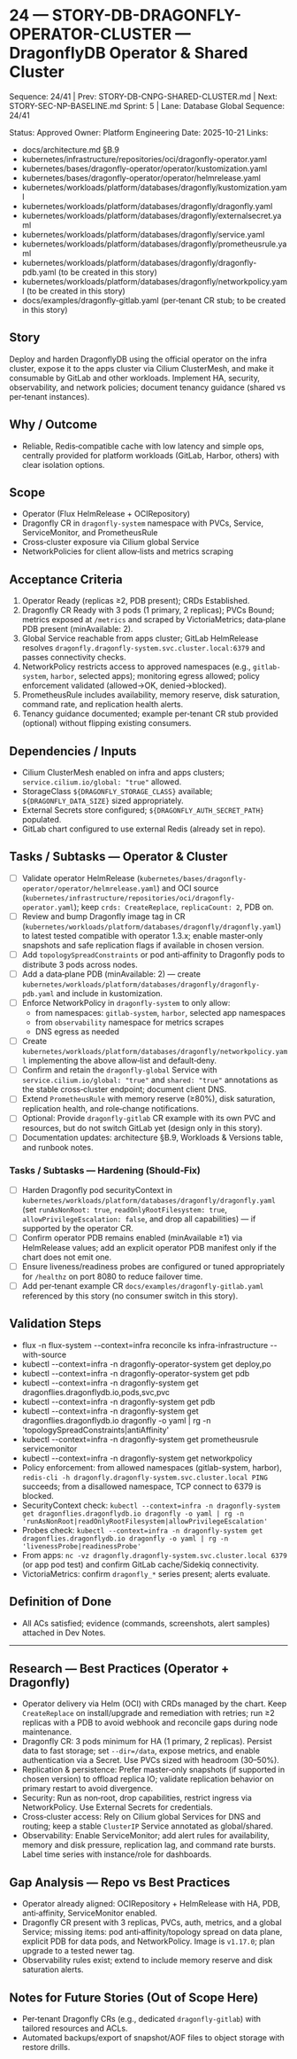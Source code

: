 # 24 — STORY-DB-DRAGONFLY-OPERATOR-CLUSTER — DragonflyDB Operator & Shared Cluster

Sequence: 24/41 | Prev: STORY-DB-CNPG-SHARED-CLUSTER.md | Next: STORY-SEC-NP-BASELINE.md
Sprint: 5 | Lane: Database
Global Sequence: 24/41

Status: Approved
Owner: Platform Engineering
Date: 2025-10-21
Links:
- docs/architecture.md §B.9
- kubernetes/infrastructure/repositories/oci/dragonfly-operator.yaml
- kubernetes/bases/dragonfly-operator/operator/kustomization.yaml
- kubernetes/bases/dragonfly-operator/operator/helmrelease.yaml
- kubernetes/workloads/platform/databases/dragonfly/kustomization.yaml
- kubernetes/workloads/platform/databases/dragonfly/dragonfly.yaml
- kubernetes/workloads/platform/databases/dragonfly/externalsecret.yaml
- kubernetes/workloads/platform/databases/dragonfly/service.yaml
- kubernetes/workloads/platform/databases/dragonfly/prometheusrule.yaml
 - kubernetes/workloads/platform/databases/dragonfly/dragonfly-pdb.yaml   (to be created in this story)
 - kubernetes/workloads/platform/databases/dragonfly/networkpolicy.yaml  (to be created in this story)
 - docs/examples/dragonfly-gitlab.yaml (per‑tenant CR stub; to be created in this story)

## Story
Deploy and harden DragonflyDB using the official operator on the infra cluster, expose it to the apps cluster via Cilium ClusterMesh, and make it consumable by GitLab and other workloads. Implement HA, security, observability, and network policies; document tenancy guidance (shared vs per‑tenant instances).

## Why / Outcome
- Reliable, Redis‑compatible cache with low latency and simple ops, centrally provided for platform workloads (GitLab, Harbor, others) with clear isolation options.

## Scope
- Operator (Flux HelmRelease + OCIRepository)
- Dragonfly CR in `dragonfly-system` namespace with PVCs, Service, ServiceMonitor, and PrometheusRule
- Cross‑cluster exposure via Cilium global Service
- NetworkPolicies for client allow‑lists and metrics scraping

## Acceptance Criteria
1) Operator Ready (replicas ≥2, PDB present); CRDs Established.
2) Dragonfly CR Ready with 3 pods (1 primary, 2 replicas); PVCs Bound; metrics exposed at `/metrics` and scraped by VictoriaMetrics; data‑plane PDB present (minAvailable: 2).
3) Global Service reachable from apps cluster; GitLab HelmRelease resolves `dragonfly.dragonfly-system.svc.cluster.local:6379` and passes connectivity checks.
4) NetworkPolicy restricts access to approved namespaces (e.g., `gitlab-system`, `harbor`, selected apps); monitoring egress allowed; policy enforcement validated (allowed→OK, denied→blocked).
5) PrometheusRule includes availability, memory reserve, disk saturation, command rate, and replication health alerts.
6) Tenancy guidance documented; example per‑tenant CR stub provided (optional) without flipping existing consumers.

## Dependencies / Inputs
- Cilium ClusterMesh enabled on infra and apps clusters; `service.cilium.io/global: "true"` allowed.
- StorageClass `${DRAGONFLY_STORAGE_CLASS}` available; `${DRAGONFLY_DATA_SIZE}` sized appropriately.
- External Secrets store configured; `${DRAGONFLY_AUTH_SECRET_PATH}` populated.
- GitLab chart configured to use external Redis (already set in repo).

## Tasks / Subtasks — Operator & Cluster
- [ ] Validate operator HelmRelease (`kubernetes/bases/dragonfly-operator/operator/helmrelease.yaml`) and OCI source (`kubernetes/infrastructure/repositories/oci/dragonfly-operator.yaml`); keep `crds: CreateReplace`, `replicaCount: 2`, PDB on.
- [ ] Review and bump Dragonfly image tag in CR (`kubernetes/workloads/platform/databases/dragonfly/dragonfly.yaml`) to latest tested compatible with operator 1.3.x; enable master‑only snapshots and safe replication flags if available in chosen version.
- [ ] Add `topologySpreadConstraints` or pod anti‑affinity to Dragonfly pods to distribute 3 pods across nodes.
- [ ] Add a data‑plane PDB (minAvailable: 2) — create `kubernetes/workloads/platform/databases/dragonfly/dragonfly-pdb.yaml` and include in kustomization.
- [ ] Enforce NetworkPolicy in `dragonfly-system` to only allow:
  - from namespaces: `gitlab-system`, `harbor`, selected app namespaces
  - from `observability` namespace for metrics scrapes
  - DNS egress as needed
- [ ] Create `kubernetes/workloads/platform/databases/dragonfly/networkpolicy.yaml` implementing the above allow‑list and default‑deny.
- [ ] Confirm and retain the `dragonfly-global` Service with `service.cilium.io/global: "true"` and `shared: "true"` annotations as the stable cross‑cluster endpoint; document client DNS.
- [ ] Extend `PrometheusRule` with memory reserve (≥80%), disk saturation, replication health, and role‑change notifications.
- [ ] Optional: Provide `dragonfly-gitlab` CR example with its own PVC and resources, but do not switch GitLab yet (design only in this story).
- [ ] Documentation updates: architecture §B.9, Workloads & Versions table, and runbook notes.

### Tasks / Subtasks — Hardening (Should‑Fix)
- [ ] Harden Dragonfly pod securityContext in `kubernetes/workloads/platform/databases/dragonfly/dragonfly.yaml` (set `runAsNonRoot: true`, `readOnlyRootFilesystem: true`, `allowPrivilegeEscalation: false`, and drop all capabilities) — if supported by the operator CR.
- [ ] Confirm operator PDB remains enabled (minAvailable ≥1) via HelmRelease values; add an explicit operator PDB manifest only if the chart does not emit one.
- [ ] Ensure liveness/readiness probes are configured or tuned appropriately for `/healthz` on port 8080 to reduce failover time.
- [ ] Add per‑tenant example CR `docs/examples/dragonfly-gitlab.yaml` referenced by this story (no consumer switch in this story).

## Validation Steps
- flux -n flux-system --context=infra reconcile ks infra-infrastructure --with-source
- kubectl --context=infra -n dragonfly-operator-system get deploy,po
- kubectl --context=infra -n dragonfly-operator-system get pdb
- kubectl --context=infra -n dragonfly-system get dragonflies.dragonflydb.io,pods,svc,pvc
- kubectl --context=infra -n dragonfly-system get pdb
- kubectl --context=infra -n dragonfly-system get dragonflies.dragonflydb.io dragonfly -o yaml | rg -n 'topologySpreadConstraints|antiAffinity'
- kubectl --context=infra -n dragonfly-system get prometheusrule servicemonitor
- kubectl --context=infra -n dragonfly-system get networkpolicy
- Policy enforcement: from allowed namespaces (gitlab-system, harbor), `redis-cli -h dragonfly.dragonfly-system.svc.cluster.local PING` succeeds; from a disallowed namespace, TCP connect to 6379 is blocked.
- SecurityContext check: `kubectl --context=infra -n dragonfly-system get dragonflies.dragonflydb.io dragonfly -o yaml | rg -n 'runAsNonRoot|readOnlyRootFilesystem|allowPrivilegeEscalation'`
- Probes check: `kubectl --context=infra -n dragonfly-system get dragonflies.dragonflydb.io dragonfly -o yaml | rg -n 'livenessProbe|readinessProbe'`
- From apps: `nc -vz dragonfly.dragonfly-system.svc.cluster.local 6379` (or app pod test) and confirm GitLab cache/Sidekiq connectivity.
- VictoriaMetrics: confirm `dragonfly_*` series present; alerts evaluate.

## Definition of Done
- All ACs satisfied; evidence (commands, screenshots, alert samples) attached in Dev Notes.

---

## Research — Best Practices (Operator + Dragonfly)

- Operator delivery via Helm (OCI) with CRDs managed by the chart. Keep `CreateReplace` on install/upgrade and remediation with retries; run ≥2 replicas with a PDB to avoid webhook and reconcile gaps during node maintenance.
- Dragonfly CR: 3 pods minimum for HA (1 primary, 2 replicas). Persist data to fast storage; set `--dir=/data`, expose metrics, and enable authentication via a Secret. Use PVCs sized with headroom (30–50%).
- Replication & persistence: Prefer master‑only snapshots (if supported in chosen version) to offload replica IO; validate replication behavior on primary restart to avoid divergence.
- Security: Run as non‑root, drop capabilities, restrict ingress via NetworkPolicy. Use External Secrets for credentials.
- Cross‑cluster access: Rely on Cilium global Services for DNS and routing; keep a stable `ClusterIP` Service annotated as global/shared.
- Observability: Enable ServiceMonitor; add alert rules for availability, memory and disk pressure, replication lag, and command rate bursts. Label time series with instance/role for dashboards.

## Gap Analysis — Repo vs Best Practices

- Operator already aligned: OCIRepository + HelmRelease with HA, PDB, anti‑affinity, ServiceMonitor enabled.
- Dragonfly CR present with 3 replicas, PVCs, auth, metrics, and a global Service; missing items: pod anti‑affinity/topology spread on data plane, explicit PDB for data pods, and NetworkPolicy. Image is `v1.17.0`; plan upgrade to a tested newer tag.
- Observability rules exist; extend to include memory reserve and disk saturation alerts.

## Notes for Future Stories (Out of Scope Here)

- Per‑tenant Dragonfly CRs (e.g., dedicated `dragonfly-gitlab`) with tailored resources and ACLs.
- Automated backups/export of snapshot/AOF files to object storage with restore drills.
